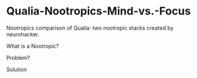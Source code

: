 # Qualia-Nootropics-Mind-vs.-Focus
Nootropics comparison of Qualia: two nootropic stacks created by neurohacker.

What is a Nootropic?

Problem?

Solution 
